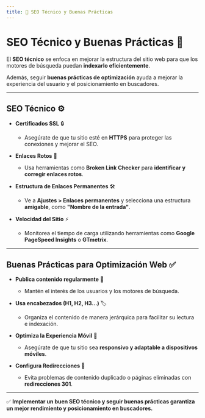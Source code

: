 ```yaml
---
title: 🔧 SEO Técnico y Buenas Prácticas
---
```


# SEO Técnico y Buenas Prácticas 🔧  

El **SEO técnico** se enfoca en mejorar la estructura del sitio web para que los motores de búsqueda puedan **indexarlo eficientemente**.  

Además, seguir **buenas prácticas de optimización** ayuda a mejorar la experiencia del usuario y el posicionamiento en buscadores.  

---

## SEO Técnico ⚙️  

- **Certificados SSL** 🔒  
    - Asegúrate de que tu sitio esté en **HTTPS** para proteger las conexiones y mejorar el SEO.  

- **Enlaces Rotos** 🔗  
    - Usa herramientas como **Broken Link Checker** para **identificar y corregir enlaces rotos**.  

- **Estructura de Enlaces Permanentes** 🛠️  
    - Ve a **Ajustes > Enlaces permanentes** y selecciona una estructura **amigable**, como **"Nombre de la entrada"**.  

- **Velocidad del Sitio** ⚡  
    - Monitorea el tiempo de carga utilizando herramientas como **Google PageSpeed Insights** o **GTmetrix**.  

---

## Buenas Prácticas para Optimización Web ✅  

- **Publica contenido regularmente** 📝  
    - Mantén el interés de los usuarios y los motores de búsqueda.  

- **Usa encabezados (H1, H2, H3...)** 🏷️  
    - Organiza el contenido de manera jerárquica para facilitar su lectura e indexación.  

- **Optimiza la Experiencia Móvil** 📱  
    - Asegúrate de que tu sitio sea **responsivo y adaptable a dispositivos móviles**.  

- **Configura Redirecciones** 🔄  
    - Evita problemas de contenido duplicado o páginas eliminadas con **redirecciones 301**.  

---

✅ **Implementar un buen SEO técnico y seguir buenas prácticas garantiza un mejor rendimiento y posicionamiento en buscadores.**  
